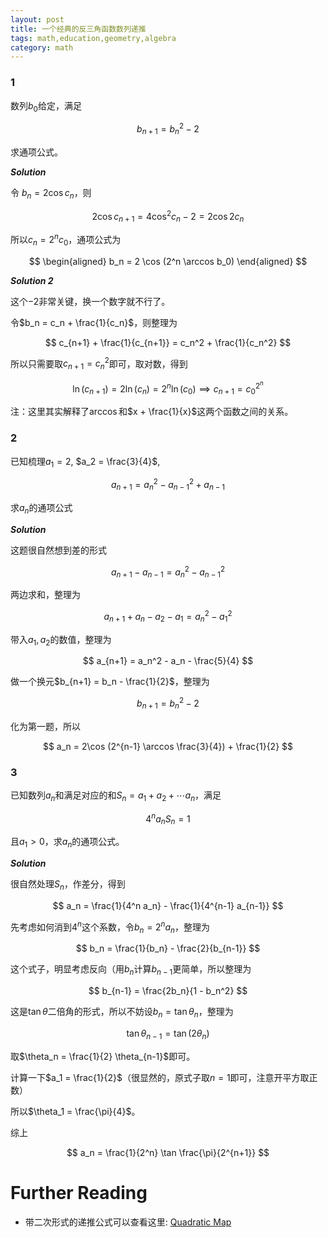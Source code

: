 ```yaml
---
layout: post
title: 一个经典的反三角函数数列递推
tags: math,education,geometry,algebra
category: math
---
```


### 1

数列$b_0$给定，满足

$$
    b_{n+1} = b_n^2 - 2
$$

求通项公式。

***Solution***

令 $b_n = 2 \cos c_n$，则

$$
    2\cos c_{n+1} =
        4 \cos^2 c_n - 2
        = 2 \cos 2c_n
$$

所以$c_n = 2^n c_0$，通项公式为

$$
\begin{aligned}
    b_n = 2 \cos (2^n \arccos b_0)
\end{aligned}
$$

***Solution 2***

这个$-2$非常关键，换一个数字就不行了。

令$b_n = c_n + \frac{1}{c_n}$，则整理为

$$
    c_{n+1} + \frac{1}{c_{n+1}} = c_n^2 + \frac{1}{c_n^2}
$$

所以只需要取$c_{n+1} = c_n^2$即可，取对数，得到

$$
    \ln (c_{n+1}) = 2 \ln (c_n) = 2^n \ln (c_0)
    \implies c_{n+1} = c_0^{2^n}
$$

注：这里其实解释了$\arccos$和$x + \frac{1}{x}$这两个函数之间的关系。

### 2

已知梳理$a_1 = 2$, $a_2 = \frac{3}{4}$,

$$
    a_{n+1} = a_n^2 - a_{n-1}^2 + a_{n-1}
$$

求$a_n$的通项公式

***Solution***

这题很自然想到差的形式

$$
    a_{n+1} - a_{n-1} = a_n^2 - a_{n-1}^2
$$

两边求和，整理为

$$
    a_{n+1} + a_{n} - a_2 - a_1
    = a_{n}^2 - a_1^2
$$

带入$a_1,a_2$的数值，整理为

$$
    a_{n+1} = a_n^2 - a_n - \frac{5}{4}
$$

做一个换元$b_{n+1} = b_n - \frac{1}{2}$，整理为

$$
    b_{n+1} = b_n^2 - 2
$$

化为第一题，所以

$$
    a_n = 2\cos (2^{n-1} \arccos \frac{3}{4}) + \frac{1}{2}
$$

### 3

已知数列$a_n$和满足对应的和$S_n = a_1 + a_2 + \cdots a_n$，满足

$$
    4^n a_n S_n = 1
$$

且$a_1 > 0$，求$a_n$的通项公式。

***Solution***

很自然处理$S_n$，作差分，得到

$$
    a_n = \frac{1}{4^n a_n} - \frac{1}{4^{n-1} a_{n-1}}
$$

先考虑如何消到$4^n$这个系数，令$b_n = 2^n a_n$，整理为

$$
    b_n = \frac{1}{b_n} - \frac{2}{b_{n-1}}
$$

这个式子，明显考虑反向（用$b_{n}$计算$b_{n-1}$更简单，所以整理为

$$
    b_{n-1} = \frac{2b_n}{1 - b_n^2}
$$

这是$\tan \theta$二倍角的形式，所以不妨设$b_{n} = \tan \theta_n$，整理为

$$
\tan \theta_{n-1} = \tan (2\theta_{n})
$$

取$\theta_n = \frac{1}{2} \theta_{n-1}$即可。

计算一下$a_1 = \frac{1}{2}$（很显然的，原式子取$n = 1$即可，注意开平方取正数）

所以$\theta_1 = \frac{\pi}{4}$。

综上

$$
    a_n = \frac{1}{2^n} \tan \frac{\pi}{2^{n+1}}
$$

# Further Reading

- 带二次形式的递推公式可以查看这里: [Quadratic Map](https://mathworld.wolfram.com/QuadraticMap.html)